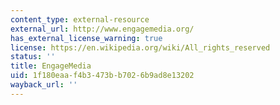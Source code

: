 ```yaml
---
content_type: external-resource
external_url: http://www.engagemedia.org/
has_external_license_warning: true
license: https://en.wikipedia.org/wiki/All_rights_reserved
status: ''
title: EngageMedia
uid: 1f180eaa-f4b3-473b-b702-6b9ad8e13202
wayback_url: ''
---
```

